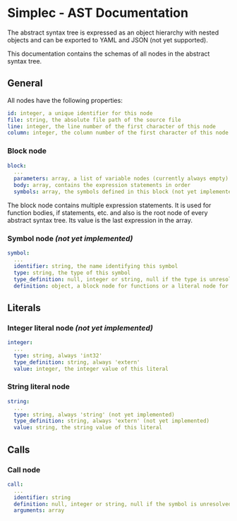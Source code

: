 # Simplec - AST Documentation

The abstract syntax tree is expressed as an object hierarchy with nested objects and can be exported to YAML
and JSON (not yet supported).

This documentation contains the schemas of all nodes in the abstract syntax tree.

## General

All nodes have the following properties:

```yaml
id: integer, a unique identifier for this node
file: string, the absolute file path of the source file
line: integer, the line number of the first character of this node
column: integer, the column number of the first character of this node
```

### Block node

```yaml
block:
  ...
  parameters: array, a list of variable nodes (currently always empty)
  body: array, contains the expression statements in order
  symbols: array, the symbols defined in this block (not yet implemented)
```

The block node contains multiple expression statements. It is used for function bodies, if statements, etc.
and also is the root node of every abstract syntax tree. Its value is the last expression in the array.

### Symbol node _(not yet implemented)_

```yaml
symbol:
  ...
  identifier: string, the name identifying this symbol
  type: string, the type of this symbol
  type_definition: null, integer or string, null if the type is unresolved, the id of the type or the tag 'extern' to indicate that the type is defined somewhere else
  definition: object, a block node for functions or a literal node for global variables
```

## Literals

### Integer literal node _(not yet implemented)_

```yaml
integer:
  ...
  type: string, always 'int32'
  type_definition: string, always 'extern'
  value: integer, the integer value of this literal
```

### String literal node

```yaml
string:
  ...
  type: string, always 'string' (not yet implemented)
  type_definition: string, always 'extern' (not yet implemented)
  value: string, the string value of this literal
```

## Calls

### Call node

```yaml
call:
  ...
  identifier: string
  definition: null, integer or string, null if the symbol is unresolved, the id of the symbol or the tag 'extern' to indicate that the symbol is defined somewhere else
  arguments: array
```
